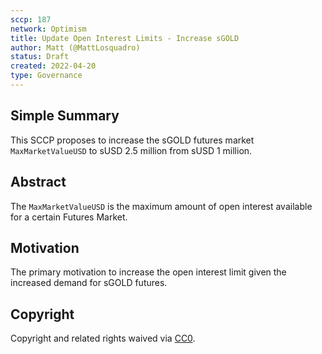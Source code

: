 ```yaml
---
sccp: 187
network: Optimism
title: Update Open Interest Limits - Increase sGOLD
author: Matt (@MattLosquadro)
status: Draft
created: 2022-04-20
type: Governance
---
```


## Simple Summary

<!--"If you can't explain it simply, you don't understand it well enough." Provide a simplified and layman-accessible explanation of the SCCP.-->

This SCCP proposes to increase the sGOLD futures market `MaxMarketValueUSD` to sUSD 2.5 million from sUSD 1 million. 

## Abstract

<!--A short (~200 word) description of the variable change proposed.-->

The `MaxMarketValueUSD` is the maximum amount of open interest available for a certain Futures Market.

## Motivation

<!--The motivation is critical for SCCPs that want to update variables within Synthetix. It should clearly explain why the existing variable is not incentive aligned. SCCP submissions without sufficient motivation may be rejected outright.-->

The primary motivation to increase the open interest limit given the increased demand for sGOLD futures.

## Copyright

Copyright and related rights waived via [CC0](https://creativecommons.org/publicdomain/zero/1.0/).

